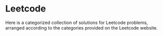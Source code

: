 # Leetcode

Here is a categorized collection of solutions for Leetcode problems, arranged according to the categories provided on the Leetcode website.
